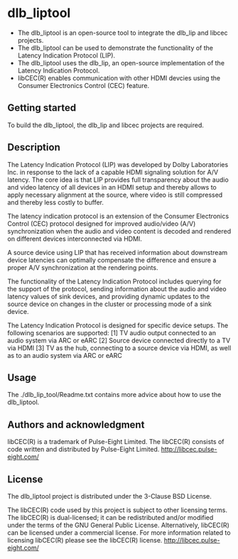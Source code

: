# dlb_liptool

* The dlb_liptool is an open-source tool to integrate the dlb_lip and libcec projects.
* The dlb_liptool can be used to demonstrate the functionality of the Latency Indication Protocol (LIP).
* The dlb_liptool uses the dlb_lip, an open-source implementation of the Latency Indication Protocol.
* libCEC(R) enables communication with other HDMI devcies using the Consumer Electronics Control (CEC) feature.

## Getting started

To build the dlb_liptool, the dlb_lip and libcec projects are required.

## Description

The Latency Indication Protocol (LIP) was developed by Dolby Laboratories Inc. in response to
the lack of a capable HDMI signaling solution for A/V latency. The core idea is that LIP provides 
full transparency about the audio and video latency of all devices in an HDMI setup and thereby allows 
to apply necessary alignment at the source, where video is still compressed and thereby less costly to buffer.

The latency indication protocol is an extension of the Consumer Electronics Control (CEC) protocol
designed for improved audio/video (A/V) synchronization when the audio and video content is
decoded and rendered on different devices interconnected via HDMI.

A source device using LIP that has received information about downstream device latencies can optimally
compensate the difference and ensure a proper A/V synchronization at the rendering points.

The functionality of the Latency Indication Protocol includes querying for the support of the protocol,
sending information about the audio and video latency values of sink devices, and providing dynamic
updates to the source device on changes in the cluster or processing mode of a sink device.

The Latency Indication Protocol is designed for specific device setups.
The following scenarios are supported:
[1] TV audio output connected to an audio system via ARC or eARC
[2] Source device connected directly to a TV via HDMI
[3] TV as the hub, connecting to a source device via HDMI, as well as to an audio system via ARC or eARC

## Usage

The ./dlb_lip_tool/Readme.txt contains more advice about how to use the dlb_liptool.

## Authors and acknowledgment

libCEC(R) is a trademark of Pulse-Eight Limited.
The libCEC(R) consists of code written and distributed by Pulse-Eight Limited.
http://libcec.pulse-eight.com/

## License

The dlb_liptool project is distributed under the 3-Clause BSD License.

The libCEC(R) code used by this project is subject to other licensing terms.
The libCEC(R) is dual-licensed; it can be redistributed and/or modified under the terms of
the GNU General Public License. Alternatively, libCEC(R) can be licensed under a commercial license.
For more information related to licensing libCEC(R) please see the libCEC(R) license.
http://libcec.pulse-eight.com/

